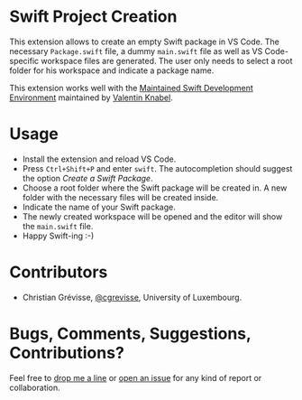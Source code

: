 # Swift Project Creation

This extension allows to create an empty Swift package in VS Code. The necessary `Package.swift` file, a dummy `main.swift` file as well as VS Code-specific workspace files are generated. The user only needs to select a root folder for his workspace and indicate a package name.

This extension works well with the [Maintained Swift Development Environment](https://marketplace.visualstudio.com/items?itemName=vknabel.vscode-swift-development-environment) maintained by [Valentin Knabel](https://github.com/vknabel).

# Usage

* Install the extension and reload VS Code.
* Press `Ctrl+Shift+P` and enter `swift`. The autocompletion should suggest the option *Create a Swift Package*.
* Choose a root folder where the Swift package will be created in. A new folder with the necessary files will be created inside.
* Indicate the name of your Swift package.
* The newly created workspace will be opened and the editor will show the `main.swift` file.
* Happy Swift-ing :-)

# Contributors

* Christian Grévisse, [@cgrevisse](https://github.com/cgrevisse), University of Luxembourg.

# Bugs, Comments, Suggestions, Contributions?

Feel free to [drop me a line](mailto:christian.grevisse@uni.lu) or [open an issue](https://github.com/cgrevisse/swift-project-creation/issues) for any kind of report or collaboration.